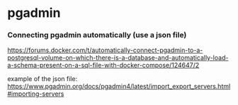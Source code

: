 # pgadmin

### Connecting pgadmin automatically (use a json file)
https://forums.docker.com/t/automatically-connect-pgadmin-to-a-postgresql-volume-on-which-there-is-a-database-and-automatically-load-a-schema-present-on-a-sql-file-with-docker-compose/124647/2

example of the json file:
https://www.pgadmin.org/docs/pgadmin4/latest/import_export_servers.html#importing-servers